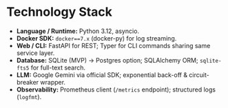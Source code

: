 # Technology Stack
* **Language / Runtime:** Python 3.12, asyncio.
* **Docker SDK:** `docker==7.x` (docker-py) for log streaming.
* **Web / CLI:** FastAPI for REST; Typer for CLI commands sharing same service layer.
* **Database:** SQLite (MVP) → Postgres option; SQLAlchemy ORM; `sqlite-fts5` for full-text search.
* **LLM:** Google Gemini via official SDK; exponential back-off & circuit-breaker wrapper.
* **Observability:** Prometheus client (`/metrics` endpoint); structured logs (`logfmt`).
